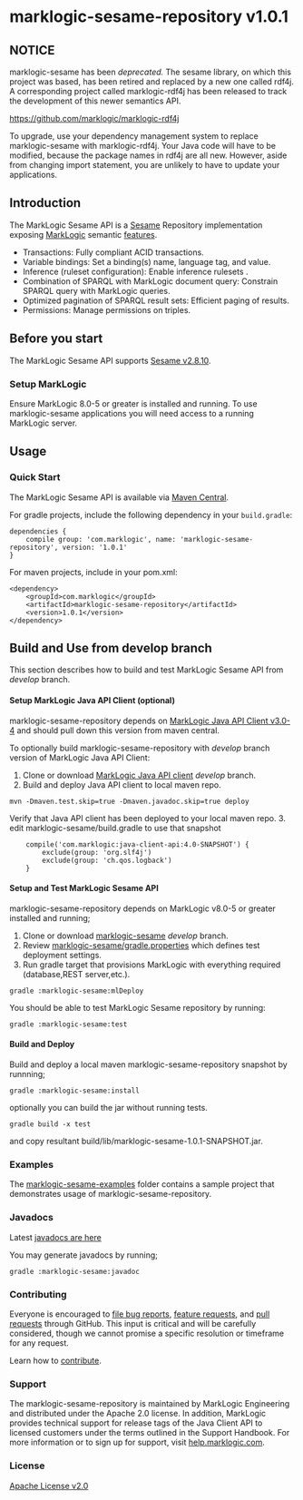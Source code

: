 # marklogic-sesame-repository v1.0.1

## NOTICE

marklogic-sesame has been *deprecated.*  The sesame library, on which this
project was based, has been retired and replaced by a new one called rdf4j.  
A corresponding project called marklogic-rdf4j has been released to track the
development of this newer semantics API.

https://github.com/marklogic/marklogic-rdf4j

To upgrade, use your dependency management system to replace marklogic-sesame
with marklogic-rdf4j.  Your Java code will have to be modified, because the package names
in rdf4j are all new.  However, aside from changing import statement, you are unlikely to
have to update your applications.




## Introduction

The MarkLogic Sesame API is a [Sesame](http://rdf4j.org/) Repository implementation exposing [MarkLogic](http://www.marklogic.com) semantic [features](http://www.marklogic.com/what-is-marklogic/features/semantics/).

* Transactions: Fully compliant ACID transactions.
* Variable bindings: Set a binding(s) name, language tag, and value.
* Inference (ruleset configuration): Enable inference rulesets .
* Combination of SPARQL with MarkLogic document query: Constrain SPARQL query with MarkLogic queries.
* Optimized pagination of SPARQL result sets: Efficient paging of results.
* Permissions: Manage permissions on triples.

## Before you start

The MarkLogic Sesame API supports [Sesame v2.8.10](http://rdf4j.org/).

### Setup MarkLogic

Ensure MarkLogic 8.0-5 or greater is installed and running. To use marklogic-sesame applications you will need access to a running MarkLogic server.

## Usage

### Quick Start

The MarkLogic Sesame API is available via [Maven Central](http://mvnrepository.com/artifact/com.marklogic/marklogic-sesame/1.0.1).

For gradle projects, include the following dependency in your `build.gradle`:

```
dependencies {
    compile group: 'com.marklogic', name: 'marklogic-sesame-repository', version: '1.0.1'
}
```

For maven projects, include in your pom.xml:

```
<dependency>
    <groupId>com.marklogic</groupId>
    <artifactId>marklogic-sesame-repository</artifactId>
    <version>1.0.1</version>
</dependency>
```

## Build and Use from develop branch

This section describes how to build and test MarkLogic Sesame API from _develop_ branch.

#### Setup MarkLogic Java API Client (optional)

marklogic-sesame-repository depends on [MarkLogic Java API Client v3.0-4](http://mvnrepository.com/artifact/com.marklogic/java-client-api/3.0.4) and should pull down this version from maven central.

To optionally build marklogic-sesame-repository with _develop_ branch version of MarkLogic Java API Client:

1. Clone or download [MarkLogic Java API client](https://github.com/marklogic/java-client-api/tree/develop) _develop_ branch.
2. Build and deploy Java API client to local maven repo.
```
mvn -Dmaven.test.skip=true -Dmaven.javadoc.skip=true deploy
```
Verify that Java API client has been deployed to your local maven repo.
3. edit marklogic-sesame/build.gradle to use that snapshot
```
    compile('com.marklogic:java-client-api:4.0-SNAPSHOT') {
        exclude(group: 'org.slf4j')
        exclude(group: 'ch.qos.logback')
    }

```

#### Setup and Test MarkLogic Sesame API

marklogic-sesame-repository depends on MarkLogic v8.0-5 or greater installed and running;

1. Clone or download [marklogic-sesame](https://github.com/marklogic/marklogic-sesame/tree/develop) _develop_ branch.
2. Review [marklogic-sesame/gradle.properties](marklogic-sesame/gradle.properties) which defines test deployment settings.
3. Run gradle target that provisions MarkLogic with everything required (database,REST server,etc.).

```
gradle :marklogic-sesame:mlDeploy
```
You should be able to test MarkLogic Sesame repository by running:
```
gradle :marklogic-sesame:test
```

#### Build and Deploy

Build and deploy a local maven marklogic-sesame-repository snapshot by runnning;

```
gradle :marklogic-sesame:install

```

optionally you can build the jar without running tests.

```
gradle build -x test
```

and copy resultant build/lib/marklogic-sesame-1.0.1-SNAPSHOT.jar.

### Examples

The [marklogic-sesame-examples](marklogic-sesame-examples) folder contains a sample project that demonstrates usage of marklogic-sesame-repository.

### Javadocs

Latest [javadocs are here](http://marklogic.github.io/marklogic-sesame/marklogic-sesame/build/docs/javadoc/index.html)

You may generate javadocs by running;

```
gradle :marklogic-sesame:javadoc

```

### Contributing

Everyone is encouraged to [file bug reports](https://github.com/marklogic/marklogic-sesame/labels/Bug), [feature requests](https://github.com/marklogic/marklogic-sesame/labels/enhancement), and [pull requests](https://github.com/marklogic/marklogic-sesame/pulls) through GitHub. This input is critical and will be carefully considered, though we cannot promise a specific resolution or timeframe for any request.

Learn how to [contribute](CONTRIBUTING.md).

### Support

The marklogic-sesame-repository is maintained by MarkLogic Engineering and distributed under the Apache 2.0 license. In addition, MarkLogic provides technical support for release tags of the Java Client API to licensed customers under the terms outlined in the Support Handbook. For more information or to sign up for support, visit [help.marklogic.com](http://help.marklogic.com).

### License

[Apache License v2.0](LICENSE)

